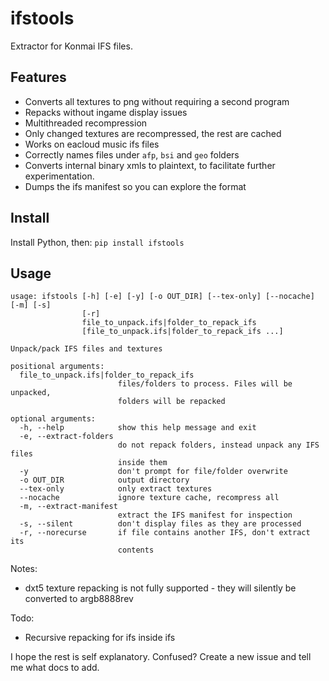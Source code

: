 # ifstools
Extractor for Konmai IFS files.

## Features
- Converts all textures to png without requiring a second program
- Repacks without ingame display issues
- Multithreaded recompression
- Only changed textures are recompressed, the rest are cached
- Works on eacloud music ifs files
- Correctly names files under `afp`, `bsi` and `geo` folders
- Converts internal binary xmls to plaintext, to facilitate further experimentation.
- Dumps the ifs manifest so you can explore the format

## Install
Install Python, then:
`pip install ifstools`

## Usage
```
usage: ifstools [-h] [-e] [-y] [-o OUT_DIR] [--tex-only] [--nocache] [-m] [-s]
                [-r]
                file_to_unpack.ifs|folder_to_repack_ifs
                [file_to_unpack.ifs|folder_to_repack_ifs ...]

Unpack/pack IFS files and textures

positional arguments:
  file_to_unpack.ifs|folder_to_repack_ifs
                        files/folders to process. Files will be unpacked,
                        folders will be repacked

optional arguments:
  -h, --help            show this help message and exit
  -e, --extract-folders
                        do not repack folders, instead unpack any IFS files
                        inside them
  -y                    don't prompt for file/folder overwrite
  -o OUT_DIR            output directory
  --tex-only            only extract textures
  --nocache             ignore texture cache, recompress all
  -m, --extract-manifest
                        extract the IFS manifest for inspection
  -s, --silent          don't display files as they are processed
  -r, --norecurse       if file contains another IFS, don't extract its
                        contents
```

Notes:
- dxt5 texture repacking is not fully supported - they will silently be converted to argb8888rev

Todo:
- Recursive repacking for ifs inside ifs

I hope the rest is self explanatory. Confused? Create a new issue and tell me what docs to add.
